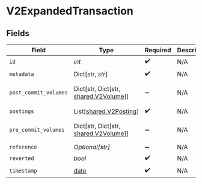 # V2ExpandedTransaction


## Fields

| Field                                                                                                                 | Type                                                                                                                  | Required                                                                                                              | Description                                                                                                           | Example                                                                                                               |
| --------------------------------------------------------------------------------------------------------------------- | --------------------------------------------------------------------------------------------------------------------- | --------------------------------------------------------------------------------------------------------------------- | --------------------------------------------------------------------------------------------------------------------- | --------------------------------------------------------------------------------------------------------------------- |
| `id`                                                                                                                  | *int*                                                                                                                 | :heavy_check_mark:                                                                                                    | N/A                                                                                                                   |                                                                                                                       |
| `metadata`                                                                                                            | Dict[str, *str*]                                                                                                      | :heavy_check_mark:                                                                                                    | N/A                                                                                                                   | {"admin":"true"}                                                                                                      |
| `post_commit_volumes`                                                                                                 | Dict[str, Dict[str, [shared.V2Volume](../../models/shared/v2volume.md)]]                                              | :heavy_minus_sign:                                                                                                    | N/A                                                                                                                   | {"orders:1":{"USD":{"input":100,"output":10,"balance":90}},"orders:2":{"USD":{"input":100,"output":10,"balance":90}}} |
| `postings`                                                                                                            | List[[shared.V2Posting](../../models/shared/v2posting.md)]                                                            | :heavy_check_mark:                                                                                                    | N/A                                                                                                                   |                                                                                                                       |
| `pre_commit_volumes`                                                                                                  | Dict[str, Dict[str, [shared.V2Volume](../../models/shared/v2volume.md)]]                                              | :heavy_minus_sign:                                                                                                    | N/A                                                                                                                   | {"orders:1":{"USD":{"input":100,"output":10,"balance":90}},"orders:2":{"USD":{"input":100,"output":10,"balance":90}}} |
| `reference`                                                                                                           | *Optional[str]*                                                                                                       | :heavy_minus_sign:                                                                                                    | N/A                                                                                                                   | ref:001                                                                                                               |
| `reverted`                                                                                                            | *bool*                                                                                                                | :heavy_check_mark:                                                                                                    | N/A                                                                                                                   |                                                                                                                       |
| `timestamp`                                                                                                           | [date](https://docs.python.org/3/library/datetime.html#date-objects)                                                  | :heavy_check_mark:                                                                                                    | N/A                                                                                                                   |                                                                                                                       |